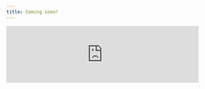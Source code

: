 ```yaml
---
title: Coming soon!
---
```


<iframe width="100%" height="auto" src="https://www.youtube.com/embed/kXoxLXhi7BI" frameborder="0" allow="autoplay; encrypted-media" allowfullscreen></iframe>
